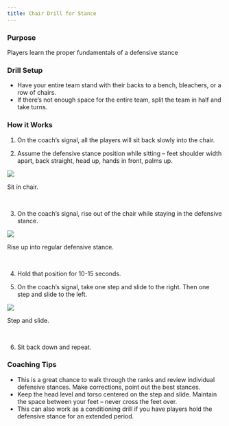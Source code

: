 ```yaml
---
title: Chair Drill for Stance
---
```



### Purpose

Players learn the proper fundamentals of a defensive stance

### Drill Setup

* Have your entire team stand with their backs to a bench, bleachers, or a row of chairs.
* If there’s not enough space for the entire team, split the team in half and take turns.

### How it Works

1. On the coach’s signal, all the players will sit back slowly into the chair.

2. Assume the defensive stance position while sitting – feet shoulder width apart, back straight, head up, hands in front, palms up.

[![](https://sp-ao.shortpixel.ai/client/to_auto,q_glossy,ret_img,w_205,h_211/https://www.online-basketball-drills.com/wp-content/uploads/2019/01/defensive-stance-chair-drill-1.jpg)](https://www.online-basketball-drills.com/wp-content/uploads/2019/01/defensive-stance-chair-drill-1.jpg)

Sit in chair.

 

3. On the coach’s signal, rise out of the chair while staying in the defensive stance.

[![](https://sp-ao.shortpixel.ai/client/to_auto,q_glossy,ret_img,w_218,h_225/https://www.online-basketball-drills.com/wp-content/uploads/2019/01/defensive-stance-chair-drill-2.jpg)](https://www.online-basketball-drills.com/wp-content/uploads/2019/01/defensive-stance-chair-drill-2.jpg)

Rise up into regular defensive stance.

 

4. Hold that position for 10-15 seconds.

5. On the coach’s signal, take one step and slide to the right. Then one step and slide to the left.

[![](https://sp-ao.shortpixel.ai/client/to_auto,q_glossy,ret_img,w_283,h_225/https://www.online-basketball-drills.com/wp-content/uploads/2019/01/defensive-stance-chair-drill-3.jpg)](https://www.online-basketball-drills.com/wp-content/uploads/2019/01/defensive-stance-chair-drill-3.jpg)

Step and slide.

 

6. Sit back down and repeat.

### Coaching Tips

* This is a great chance to walk through the ranks and review individual defensive stances. Make corrections, point out the best stances.
* Keep the head level and torso centered on the step and slide. Maintain the space between your feet – never cross the feet over.
* This can also work as a conditioning drill if you have players hold the defensive stance for an extended period.
